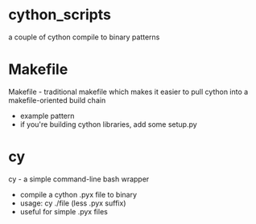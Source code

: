 # cython_scripts

a couple of cython compile to binary patterns

# Makefile
Makefile - traditional makefile which makes it easier to pull cython into a makefile-oriented build chain
  - example pattern
  - if you're building cython libraries, add some setup.py
  
# cy  
cy - a simple command-line bash wrapper
   - compile a cython .pyx file to binary
   - usage: cy ./file (less .pyx suffix)
   - useful for simple .pyx files
   
